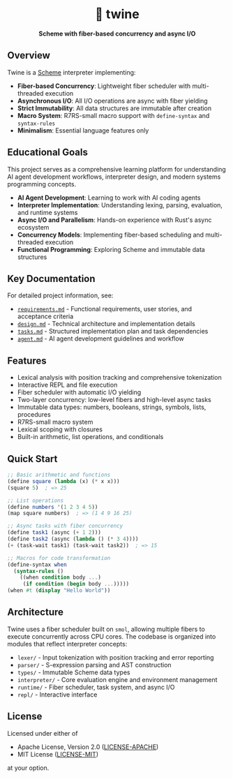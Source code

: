 <div align="center">
  <h1>🧵 twine</h1>
  <p>
    <strong>
      Scheme with fiber-based concurrency and async I/O
    </strong>
  </p>
</div>

## Overview

Twine is a [Scheme](https://en.wikipedia.org/wiki/Scheme_(programming_language)) interpreter implementing:

- **Fiber-based Concurrency**: Lightweight fiber scheduler with multi-threaded execution
- **Asynchronous I/O**: All I/O operations are async with fiber yielding
- **Strict Immutability**: All data structures are immutable after creation
- **Macro System**: R7RS-small macro support with `define-syntax` and `syntax-rules`
- **Minimalism**: Essential language features only

## Educational Goals

This project serves as a comprehensive learning platform for understanding AI agent development workflows, interpreter design, and modern systems programming concepts.

- **AI Agent Development**: Learning to work with AI coding agents
- **Interpreter Implementation**: Understanding lexing, parsing, evaluation, and runtime systems
- **Async I/O and Parallelism**: Hands-on experience with Rust's async ecosystem
- **Concurrency Models**: Implementing fiber-based scheduling and multi-threaded execution
- **Functional Programming**: Exploring Scheme and immutable data structures

## Key Documentation

For detailed project information, see:

- [`requirements.md`](requirements.md) - Functional requirements, user stories, and acceptance criteria
- [`design.md`](design.md) - Technical architecture and implementation details
- [`tasks.md`](tasks.md) - Structured implementation plan and task dependencies
- [`agent.md`](agent.md) - AI agent development guidelines and workflow

## Features

- Lexical analysis with position tracking and comprehensive tokenization
- Interactive REPL and file execution
- Fiber scheduler with automatic I/O yielding
- Two-layer concurrency: low-level fibers and high-level async tasks
- Immutable data types: numbers, booleans, strings, symbols, lists, procedures
- R7RS-small macro system
- Lexical scoping with closures
- Built-in arithmetic, list operations, and conditionals

## Quick Start

```scheme
;; Basic arithmetic and functions
(define square (lambda (x) (* x x)))
(square 5)  ; => 25

;; List operations
(define numbers '(1 2 3 4 5))
(map square numbers)  ; => (1 4 9 16 25)

;; Async tasks with fiber concurrency
(define task1 (async (+ 1 2)))
(define task2 (async (lambda () (* 3 4))))
(+ (task-wait task1) (task-wait task2))  ; => 15

;; Macros for code transformation
(define-syntax when
  (syntax-rules ()
    ((when condition body ...)
     (if condition (begin body ...)))))
(when #t (display "Hello World"))
```

## Architecture

Twine uses a fiber scheduler built on `smol`, allowing multiple fibers to execute concurrently across CPU cores. The codebase is organized into modules that reflect interpreter concepts:

- `lexer/` - Input tokenization with position tracking and error reporting
- `parser/` - S-expression parsing and AST construction
- `types/` - Immutable Scheme data types
- `interpreter/` - Core evaluation engine and environment management
- `runtime/` - Fiber scheduler, task system, and async I/O
- `repl/` - Interactive interface

## License

Licensed under either of

- Apache License, Version 2.0 ([LICENSE-APACHE](LICENSE-APACHE))
- MIT License ([LICENSE-MIT](LICENSE-MIT))

at your option.
